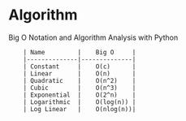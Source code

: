 # Algorithm

Big O Notation and Algorithm Analysis with Python

        
        | Name	       |    Big O     |
        |--------------|--------------|
        | Constant	   |    O(c)      |
        | Linear       |    O(n)      |
        | Quadratic	   |    O(n^2)    |
        | Cubic	       |    O(n^3)    |
        | Exponential  |    O(2^n)    |
        | Logarithmic  |    O(log(n)) |
        | Log Linear   |    O(nlog(n))|
